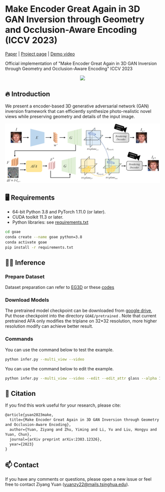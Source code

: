 
# Make Encoder Great Again in 3D GAN Inversion through Geometry and Occlusion-Aware Encoding (ICCV 2023)




[Paper](https://arxiv.org/abs/2303.12326) | [Project page](https://eg3d-goae.github.io/) | [Demo video](https://www.youtube.com/watch?v=CptQDMqM9Pc)

 Official implementation of "Make Encoder Great Again in 3D GAN Inversion through Geometry and Occlusion-Aware Encoding" ICCV 2023

<div align="center">
<img src="assets/teaser.gif" >
</div>


## :fire: Introduction
We present a encoder-based 3D generative adversarial network (GAN) inversion framework that can efficiently synthesize photo-realistic novel views while preserving geometry and details of the input image.

<div align="center">
<img src="assets/framework.png" width="600px"/>  
</div>

## :desktop_computer: Requirements
* 64-bit Python 3.8 and PyTorch 1.11.0 (or later).
* CUDA toolkit 11.3 or later.  
* Python libraries: see [requirements.txt](./goae/requirements.txt)

```bash
cd goae
conda create --name goae python=3.8
conda activate goae
pip install -r requirements.txt
```

## :running_woman: Inference

### Prepare Dataset 
Dataset preparation can refer to [EG3D](https://github.com/NVlabs/eg3d/) or these [codes](https://github.com/FeiiYin/SPI/blob/main/preprocess/)

### Download Models
The pretrained model checkpoint can be downloaded from [google drive](https://drive.google.com/drive/folders/12pTX5TKQcA8ElNW5jDkWURSPUyISggHs?usp=sharing), Put those checkpoint into  the directory  `GOAE/pretrained` . Note that current pretrained AFA only modifies the triplane on 32*32 resolution, more higher resolution modify can achieve better result.

### Commands

You can use the command below to test the example.

```bash
python infer.py --multi_view --video
```

You can use the command below to edit the example.

```bash
python infer.py --multi_view --video --edit --edit_attr glass --alpha 1.0
```


## :handshake: Citation
If you find this work useful for your research, please cite:
```
@article{yuan2023make,
  title={Make Encoder Great Again in 3D GAN Inversion through Geometry and Occlusion-Aware Encoding},
  author={Yuan, Ziyang and Zhu, Yiming and Li, Yu and Liu, Hongyu and Yuan, Chun},
  journal={arXiv preprint arXiv:2303.12326},
  year={2023}
}
```
## :mailbox: Contact
If you have any comments or questions, please open a new issue or feel free to contact Ziyang Yuan (yuanzy22@mails.tsinghua.edu).
